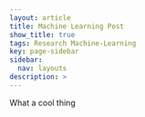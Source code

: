 ```yaml
---
layout: article
title: Machine Learning Post
show_title: true
tags: Research Machine-Learning
key: page-sidebar
sidebar:
  nav: layouts
description: >
---
```


What a cool thing
<!--more-->
